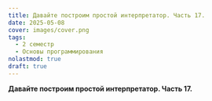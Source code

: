```yaml
---
title: Давайте построим простой интерпретатор. Часть 17.
date: 2025-05-08
cover: images/cover.png
tags:
  - 2 семестр
  - Основы программирования
nolastmod: true
draft: true
---
```


**Давайте построим простой интерпретатор. Часть 17.**

<!--more-->
